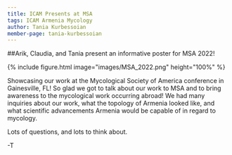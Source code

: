 ```yaml
---
title: ICAM Presents at MSA
tags: ICAM Armenia Mycology
author: Tania Kurbessoian
member-page: tania-kurbessoian
---
```


##Arik, Claudia, and Tania present an informative poster for MSA 2022!

{%
  include figure.html
  image="images/MSA_2022.png"
  height="100%"
%}

Showcasing our work at the Mycological Society of America conference in Gainesville, FL! So glad we got to talk about our work to MSA and to bring awareness to the mycological work occurring abroad!
We had many inquiries about our work, what the topology of Armenia looked like, and what scientific advancements Armenia would be capable of in regard to mycology.

Lots of questions, and lots to think about.

-T
